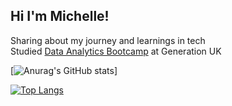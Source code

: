 ## Hi I'm Michelle!

Sharing about my journey and learnings in tech<br/>
Studied [Data Analytics Bootcamp](https://uk.generation.org/programs/data-analytics/) at Generation UK <br/>

[![Anurag's GitHub stats](https://github-readme-stats.vercel.app/apiMichellePuiKaanuraghazra&show_icons=true)]

[![Top Langs](https://github-readme-stats.vercel.app/api/top-langs/MichellePuiKaanuraghazra)](https://github.com/anuraghazra/github-readme-stats)
